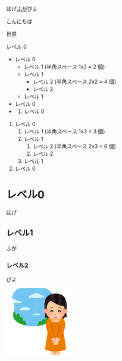 ほげ[ふが](https://github.com/)ぴよ
 
 こんにちは
 
 世界
 
 レベル 0
- レベル 0
  - レベル 1 (半角スペース 1x2 = 2 個)
  - レベル 1
    - レベル 2 (半角スペース 2x2 = 4 個)
    - レベル 2
  - レベル 1
- レベル 0
- 1. レベル 0
1. レベル 0
   1. レベル 1 (半角スペース 1x3 = 3 個)
   1. レベル 1
      1. レベル 2 (半角スペース 2x3 = 6 個)
      1. レベル 2
   1. レベル 1
1. レベル 0
 
 # レベル0

ほげ

## レベル1

ふが

### レベル2

ぴよ

![ほげ](./hoge.png)
